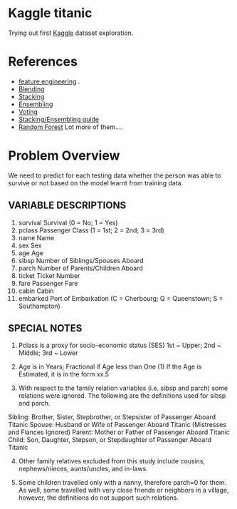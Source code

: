 # Kaggle titanic

Trying out first [Kaggle](https://www.kaggle.com/) dataset exploration.

# References

* [feature engineering](http://ahmedbesbes.com/how-to-score-08134-in-titanic-kaggle-challenge.html) .
* [Blending](https://github.com/emanuele/kaggle_pbr/blob/master/blend.py)
* [Stacking](http://blog.kaggle.com/2016/12/27/a-kagglers-guide-to-model-stacking-in-practice/)
* [Ensembling](http://mlwave.com/kaggle-ensembling-guide/)
* [Voting](https://www.kaggle.com/poonaml/titanic/titanic-survival-prediction-end-to-end-ml-pipeline)
* [Stacking/Ensembling guide](https://www.kaggle.com/shivendra91/titanic/introduction-to-ensembling-stacking-in-python/editnb)
* [Random Forest](https://www.kaggle.com/benhamner/titanic/random-forest-benchmark-r/code)
Lot more of them....

# Problem Overview
We need to predict for each testing data whether the person was able to survive or not based on the model learnt from training data.

## VARIABLE DESCRIPTIONS
1. survival        Survival (0 = No; 1 = Yes)
2. pclass          Passenger Class (1 = 1st; 2 = 2nd; 3 = 3rd)
3. name            Name
4. sex             Sex
5. age             Age
6. sibsp           Number of Siblings/Spouses Aboard
7. parch           Number of Parents/Children Aboard
8. ticket          Ticket Number
9. fare            Passenger Fare
10. cabin           Cabin
11. embarked        Port of Embarkation (C = Cherbourg; Q = Queenstown; S = Southampton)

## SPECIAL NOTES
1. Pclass is a proxy for socio-economic status (SES)
 1st ~ Upper; 2nd ~ Middle; 3rd ~ Lower

2. Age is in Years; Fractional if Age less than One (1)
 If the Age is Estimated, it is in the form xx.5

3. With respect to the family relation variables (i.e. sibsp and parch)
some relations were ignored.  The following are the definitions used
for sibsp and parch.

 Sibling:  Brother, Sister, Stepbrother, or Stepsister of Passenger Aboard Titanic
 Spouse:   Husband or Wife of Passenger Aboard Titanic (Mistresses and Fiances Ignored)
 Parent:   Mother or Father of Passenger Aboard Titanic
 Child:    Son, Daughter, Stepson, or Stepdaughter of Passenger Aboard Titanic

4. Other family relatives excluded from this study include cousins,
nephews/nieces, aunts/uncles, and in-laws.  

5. Some children travelled
only with a nanny, therefore parch=0 for them.  As well, some
travelled with very close friends or neighbors in a village, however,
the definitions do not support such relations.
